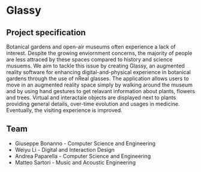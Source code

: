 # Glassy

## Project specification
Botanical gardens and open-air museums often experience a lack of interest. 
Despite the growing enviornment concerns, the majority of people are less attraced by these spaces compared to history and science musuems. 
We aim to tackle this issue by creating Glassy, an augmented reality software for enhancing digital-and-physical experience in botanical gardens through the use of nReal glasses. 
The application allows users to move in an augmented reality space simply by walking around the museum and by using hand gestures to get relavant information about plants, flowers and trees. 
Virtual and interactale objects are displayed next to plants providing general details, over-time evolution and usages in medicine.  
Eventually, the visiting experience is improved.


## Team
* Giuseppe Bonanno - Computer Science and Engineering 
* Weiyu Li - Digital and Interaction Design 
* Andrea Paparella - Computer Science and Engineering 
* Matteo Sartori - Music and Acoustic Engineering 
